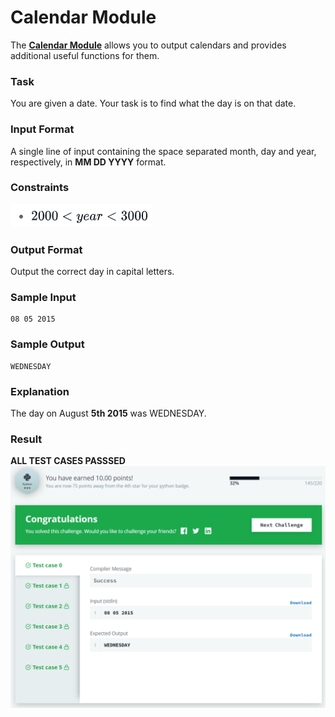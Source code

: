 # Calendar Module

The [**Calendar Module**](https://docs.python.org/3.8/library/calendar.html#module-calendar) allows you to output 
calendars and provides additional useful functions for them.

### Task

You are given a date. Your task is to find what the day is on that date.

### Input Format

A single line of input containing the space separated month, day and year, respectively, in **MM DD YYYY** format.

### Constraints
![Constraints](Constraints.png)

### Output Format

Output the correct day in capital letters.

### Sample Input

    08 05 2015
    
### Sample Output

    WEDNESDAY

### Explanation

The day on August **5th 2015** was WEDNESDAY.

### Result

**ALL TEST CASES PASSSED**
![result](result.png)